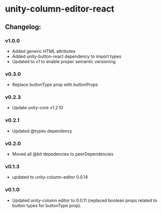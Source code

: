 # unity-column-editor-react

## Changelog:

### v1.0.0
- Added generic HTML attributes
- Added unity-button-react dependency to import types
- Updated to v1 to enable proper semantic versioning

### v0.3.0
- Replace buttonType prop with buttonProps

### v0.2.3
- Update unity-core v1.2.10

### v0.2.1
- Updated @types dependency

### v0.2.0
- Moved all @bit depedencies to peerDependencies

### v0.1.3
- updated to unity-column-editor 0.0.14

### v0.1.0
- Updated unity-column editor to 0.0.11 (replaced boolean props related to button types for buttonType prop).
